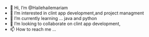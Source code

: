 - 👋 Hi, I’m @Hailehailemariam
- 👀 I’m interested in clint app development,and project managment
- 🌱 I’m currently learning ... java and python
- 💞️ I’m looking to collaborate on clint app development,
- 📫 How to reach me ...

<!---
Hailehailemariam/Hailehailemariam is a ✨ special ✨ repository because its `README.md` (this file) appears on your GitHub profile.
You can click the Preview link to take a look at your changes.
--->
